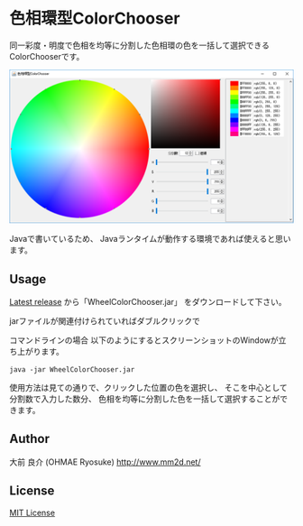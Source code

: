 # 色相環型ColorChooser

同一彩度・明度で色相を均等に分割した色相環の色を一括して選択できるColorChooserです。

![screenshot](img/screenshot.png)

Javaで書いているため、
Javaランタイムが動作する環境であれば使えると思います。

## Usage

[Latest release](https://github.com/ohmae/WheelColorChooser/releases/latest)
から「WheelColorChooser.jar」
をダウンロードして下さい。

jarファイルが関連付けられていればダブルクリックで

コマンドラインの場合
以下のようにするとスクリーンショットのWindowが立ち上がります。
```
java -jar WheelColorChooser.jar
```

使用方法は見ての通りで、クリックした位置の色を選択し、
そこを中心として分割数で入力した数分、
色相を均等に分割した色を一括して選択することができます。

## Author
大前 良介 (OHMAE Ryosuke)
http://www.mm2d.net/

## License
[MIT License](https://github.com/ohmae/WheelColorChooser/blob/master/LICENSE)
